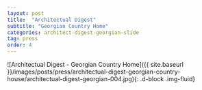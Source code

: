 ```yaml
---
layout: post
title:  "Architectual Digest"
subtitle: "Georgian Country Home"
categories: architect-digest-georgian-slide
tag: press
order: 4
---
```


![Architectual Digest - Georgian Country Home]({{ site.baseurl }}/images/posts/press/architectual-digest-georgian-country-house/architectual-digest-georgian-004.jpg){: .d-block .img-fluid}
